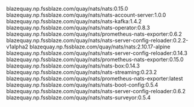 blazequay.np.fssblaze.com/quay/nats/nats:0.15.0
blazequay.np.fssblaze.com/quay/nats/nats-account-server:1.0.0
blazequay.np.fssblaze.com/quay/nats/nats-kafka:1.4.2
blazequay.np.fssblaze.com/quay/nats/nats-operator:0.8.3
blazequay.np.fssblaze.com/quay/nats/prometheus-nats-exporter:0.6.2
blazequay.np.fssblaze.com/quay/nats/nats-server-config-reloader:0.2.2-v1alpha2
blazequay.np.fssblaze.com/quay/nats/nats:2.10.17-alpine
blazequay.np.fssblaze.com/quay/nats/nats-server-config-reloader:0.14.3
blazequay.np.fssblaze.com/quay/nats/prometheus-nats-exporter:0.15.0
blazequay.np.fssblaze.com/quay/nats/nats-box:0.14.3
blazequay.np.fssblaze.com/quay/nats/nats-streaming:0.23.2
blazequay.np.fssblaze.com/quay/nats/prometheus-nats-exporter:latest
blazequay.np.fssblaze.com/quay/nats/nats-boot-config:0.5.4
blazequay.np.fssblaze.com/quay/nats/nats-server-config-reloader:0.6.2
blazequay.np.fssblaze.com/quay/nats/nats-surveyor:0.5.4
